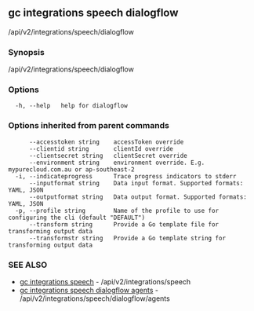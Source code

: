 ## gc integrations speech dialogflow

/api/v2/integrations/speech/dialogflow

### Synopsis

/api/v2/integrations/speech/dialogflow

### Options

```
  -h, --help   help for dialogflow
```

### Options inherited from parent commands

```
      --accesstoken string    accessToken override
      --clientid string       clientId override
      --clientsecret string   clientSecret override
      --environment string    environment override. E.g. mypurecloud.com.au or ap-southeast-2
  -i, --indicateprogress      Trace progress indicators to stderr
      --inputformat string    Data input format. Supported formats: YAML, JSON
      --outputformat string   Data output format. Supported formats: YAML, JSON
  -p, --profile string        Name of the profile to use for configuring the cli (default "DEFAULT")
      --transform string      Provide a Go template file for transforming output data
      --transformstr string   Provide a Go template string for transforming output data
```

### SEE ALSO

* [gc integrations speech](gc_integrations_speech.html)	 - /api/v2/integrations/speech
* [gc integrations speech dialogflow agents](gc_integrations_speech_dialogflow_agents.html)	 - /api/v2/integrations/speech/dialogflow/agents


